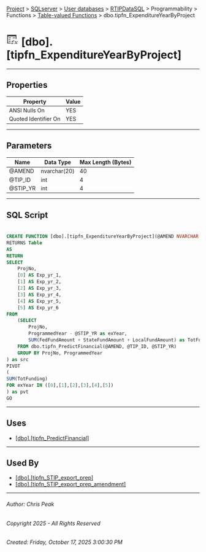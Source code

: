 #### 

[Project](../../../../../../index.md) > [SQLserver](../../../../../index.md) > [User databases](../../../../index.md) > [RTIPDataSQL](../../../index.md) > Programmability > Functions > [Table-valued Functions](Table-valued_Functions.md) > dbo.tipfn_ExpenditureYearByProject

# ![Table-valued Functions](../../../../../../Images/Function_Table32.png) [dbo].[tipfn_ExpenditureYearByProject]

---

## <a name="#properties"></a>Properties

| Property | Value |
|---|---|
| ANSI Nulls On | YES |
| Quoted Identifier On | YES |


---

## <a name="#parameters"></a>Parameters

| Name | Data Type | Max Length (Bytes) |
|---|---|---|
| @AMEND | nvarchar(20) | 40 |
| @TIP_ID | int | 4 |
| @STIP_YR | int | 4 |


---

## <a name="#sqlscript"></a>SQL Script

```sql

CREATE FUNCTION [dbo].[tipfn_ExpenditureYearByProject](@AMEND NVARCHAR(20), @TIP_ID INT, @STIP_YR INT)
RETURNS Table
AS
RETURN
SELECT 
	ProjNo, 
	[0] AS Exp_yr_1,
	[1] AS Exp_yr_2,
	[2] AS Exp_yr_3,
	[3] AS Exp_yr_4,
	[4] AS Exp_yr_5,
	[5] AS Exp_yr_6
FROM
	(SELECT 
		ProjNo,	
		ProgrammedYear - @STIP_YR as exYear,
		SUM(FedFundAmount + StateFundAmount + LocalFundAmount) as TotFunding
	FROM dbo.tipfn_PredictFinancial(@AMEND, @TIP_ID, @STIP_YR) 
	GROUP BY ProjNo, ProgrammedYear
) as src
PIVOT 
(
SUM(TotFunding)
FOR exYear IN ([0],[1],[2],[3],[4],[5])
) as pvt
GO

```


---

## <a name="#uses"></a>Uses

* [[dbo].[tipfn_PredictFinancial]](dbo_tipfn_PredictFinancial.md)


---

## <a name="#usedby"></a>Used By

* [[dbo].[tipfn_STIP_export_prep]](dbo_tipfn_STIP_export_prep.md)
* [[dbo].[tipfn_STIP_export_prep_amendment]](dbo_tipfn_STIP_export_prep_amendment.md)


---

###### Author:  Chris Peak

###### Copyright 2025 - All Rights Reserved

###### Created: Friday, October 17, 2025 3:00:30 PM

